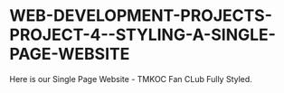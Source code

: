# WEB-DEVELOPMENT-PROJECTS-PROJECT-4--STYLING-A-SINGLE-PAGE-WEBSITE
Here is our Single Page Website - TMKOC Fan CLub Fully Styled.
